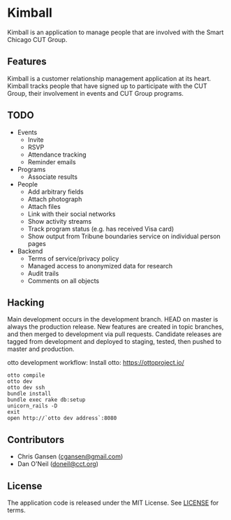 Kimball
=====

Kimball is an application to manage people that are involved with the Smart Chicago CUT Group.

Features
--------

Kimball is a customer relationship management application at its heart. Kimball tracks people that have signed up to participate with the CUT Group, their involvement in events and CUT Group programs.

TODO
----
* Events
  * Invite
  * RSVP
  * Attendance tracking
  * Reminder emails
* Programs
  * Associate results
* People
  * Add arbitrary fields
  * Attach photograph
  * Attach files
  * Link with their social networks
  * Show activity streams
  * Track program status (e.g. has received Visa card)
  * Show output from Tribune boundaries service on individual person pages
* Backend
  * Terms of service/privacy policy
  * Managed access to anonymized data for research
  * Audit trails
  * Comments on all objects

Hacking
-------

Main development occurs in the development branch. HEAD on master is always the production release. New features are created in topic branches, and then merged to development via pull requests. Candidate releases are tagged from development and deployed to staging, tested, then pushed to master and production.

otto development workflow:
Install otto: https://ottoproject.io/
```
otto compile
otto dev
otto dev ssh
bundle install
bundle exec rake db:setup
unicorn_rails -D
exit
open http://`otto dev address`:8080
```

Contributors
------------

* Chris Gansen (cgansen@gmail.com)
* Dan O'Neil (doneil@cct.org)

License
-------

The application code is released under the MIT License. See [LICENSE](LICENSE.md) for terms.